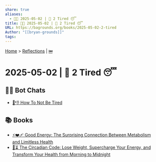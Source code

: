 ```yaml
---
share: true
aliases:
  - 📅😴 2025-05-02 | 🥱 2 Tired 😴
title: 📅😴 2025-05-02 | 🥱 2 Tired 😴
URL: https://bagrounds.org/books/2025-05-02-2-tired
Author: "[[bryan-grounds]]"
tags: 
---
```

[Home](../index.md) > [Reflections](./index.md) | [⏮️](./2025-05-01.md)  
# 2025-05-02 | 🥱 2 Tired 😴  
## 🤖💬 Bot Chats  
- [🥱👎 How To Not Be Tired](../bot-chats/how-to-not-be-tired.md)  
  
## 📚 Books  
- [⚡❤️‍🩹 Good Energy: The Surprising Connection Between Metabolism and Limitless Health](../books/good-energy-the-surprising-connection-between-metabolism-and-limitless-health.md)  
- [🌄⏳ The Circadian Code: Lose Weight, Supercharge Your Energy, and Transform Your Health from Morning to Midnight](../books/the-circadian-code.md)  
